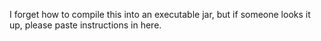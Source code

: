 I forget how to compile this into an executable jar, but if someone looks it up, please paste instructions in here.
